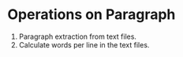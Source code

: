 # Operations on Paragraph
1. Paragraph extraction from text files.
2. Calculate words per line in the text files.
